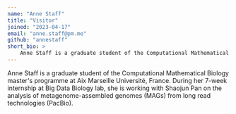 ```yaml
---
name: "Anne Staff"
title: "Visitor"
joined: "2023-04-17"
email: "anne.staff@pm.me"
github: "annestaff"
short_bio: >
    Anne Staff is a graduate student of the Computational Mathematical Biology master's programme at Aix Marseille Université, France.
---
```

Anne Staff is a graduate student of the Computational Mathematical Biology master's programme at Aix Marseille Université, France. During her 7-week internship at Big Data Biology lab, she is working with Shaojun Pan on the analysis of metagenome-assembled genomes (MAGs) from long read technologies (PacBio).
